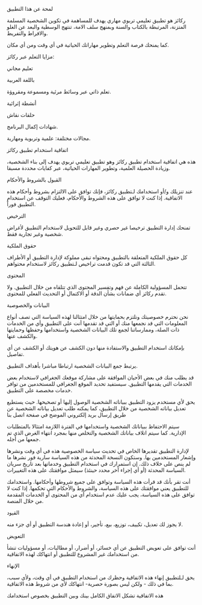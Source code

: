 لمحة عن هذا التطبيق 

ركائز هو تطبيق تعليمي تربوي مهاري يهدف للمساهمة في تكوين الشخصية المسلمة المتزنة، المرتبطة بالكتاب والسنة وبمنهج سلف الامة، تنتهج الوسطية والبعد عن الغلو والافراط والتفريط. 

كما يمنحك فرصة التعلم وتطوير مهاراتك الحياتية في أي وقت ومن أي مكان. 
 
مزايا التعلم عبر ركائز: 

تعليم مجاني 

باللغة العربية 

تعلم ذاتي عبر وسائط مرئية ومسموعة ومقروؤة. 

 أنشطة إثرائية 

 حلقات نقاش 

 شهادات إكمال البرنامج. 

 مجالات مختلفة: علمية وتربوية ومهارية.
 

 

اتفاقية استخدام تطبيق ركائز 

 

هذه هي اتفاقية استخدام تطبيق ركائز وهو تطبيق تعليمي تربوي يهدف إلى بناء الشخصية، وزيادة الحصيلة العلمية، وتطوير المهارات الحياتية، عبر كفايات محددة مسبقا. 

القبول بالشروط والأحكام 

عند تنزيلك و/أو استخدامك لـتطبيق ركائز، فإنك توافق على الالتزام بشروط وأحكام هذه الاتفاقية. إذا كنت لا توافق على هذه الشروط والأحكام، فعليك التوقف عن استخدام التطبيق فوراً. 

 الترخيص 

تمنحك إدارة التطبيق ترخيصا غير حصري وغير قابل للتحويل لاستخدام التطبيق لأغراض شخصية وغير تجارية فقط. 

حقوق الملكية 

كل حقوق الملكية المتعلقة بالتطبيق ومحتواه تبقى مملوكة لإدارة التطبيق أو الأطراف الثالثة التي قد تكون قدمت تراخيص لـتطبيق ركائز لاستخدام محتواهم. 

المحتوى 

تتحمل المسؤولية الكاملة عن فهم وتفسير المحتوى الذي تتلقاه من خلال التطبيق. ولا تقدم ركائز أي ضمانات بشأن الدقة أو الاكتمال أو التحديث الفعلي للمحتوى. 

البيانات والخصوصية 

نحن نحترم خصوصيتك ونلتزم بحمايتها من خلال امتثالنا لهذه السياسة التي تصف أنواع المعلومات التي قد نجمعها منك أو التي قد تقدمها أنت على التطبيق وأي من الخدمات ذات الصلة، وممارساتنا لجمع تلك البيانات الشخصية واستخدامها وحفظها وحمايتها والكشف عنها.  

بإمكانك استخدام التطبيق والاستفادة منها دون الكشف عن هويتك أو الكشف عن أي تفاصيل. 

يرتبط جمع البيانات الشخصية ارتباطا مباشرا بأهداف التطبيق. 

قد يطلب منك في بعض الأحيان الموافقة على مشاركة موقعك الجغرافي لاستخدام بعض الخدمات التي يقدمها التطبيق. سيستفيد تحديد الموقع الجغرافي للمستخدمين من توافر خدمات مخصصة على التطبيق. 

يحق لأي مستخدم يزود التطبيق ببياناته الشخصية الوصول إليها أو تصحيحها. حيث يستطيع تعديل بياناته الشخصية من خلال التطبيق، كما يمكنه طلب تعديل بياناته الشخصية عن طريق إرسال بريد إلكتروني الموضح في صفحة اتصل بنا 

سيتم الاحتفاظ ببياناتك الشخصية واستخدامها في الفترة اللازمة امتثالا بالمتطلبات الإدارية. كما سيتم اتلاف بياناتك الشخصية والتخلص منها بمجرد انتهاء الغرض الذي تم جمعها من أجله.  

لإدارة التطبيق تقديرها الخاص في تحديث سياسة الخصوصية هذه في أي وقت ونشرها وإشعار المستخدمين بها. وستكون النسخة المحدثة من هذه السياسة سارية فور نشرها ما لم ينص على خلاف ذلك. إن استمرارك في استخدام التطبيق وخدماتها بعد تاريخ سريان السياسة المحدثة (أو أي إجراء آخر محدد حينئذ) سيمثل موافقتك على هذه التغييرات. 

أنت تقر بأنك قد قرأت هذه السياسة وتوافق على جميع شروطها وأحكامها. واستخدامك للتطبيق يعني موافقتك على هذه السياسة، والشروط والأحكام التي تحكمها. إذا كنت لا توافق على هذه السياسة، يجب عليك عدم استخدام أي من المحتوى أو الخدمات المقدمة من خلال المنصة. 

القيود 

لا يجوز لك تعديل، تكييف، توزيع، بيع، تأجير، أو إعادة هندسة التطبيق أو أي جزء منه. 

التعويض 

أنت توافق على تعويض التطبيق عن أي خسائر، أو أضرار، أو مطالبات، أو مسؤوليات تنشأ من استخدامك غير المشروع للتطبيق أو انتهاكك لهذه الاتفاقية. 

الإنهاء 

يحق لـلتطبيق إنهاء هذه الاتفاقية وحظرك من استخدام التطبيق في أي وقت، ولأي سبب، بما في ذلك - ولكن ليس بصورة حصرية- انتهاكك لأي من شروط هذه الاتفاقية. 

هذه الاتفاقية تشكل الاتفاق الكامل بينك وبين التطبيق بخصوص استخدامك  
